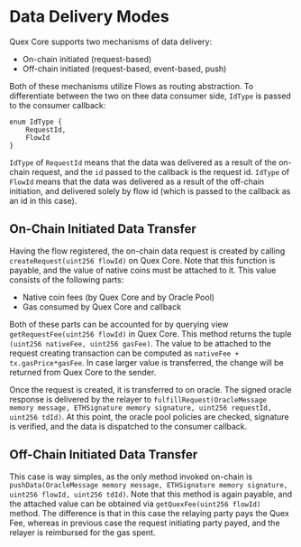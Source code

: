 # Data Delivery Modes

Quex Core supports two mechanisms of data delivery:
+ On-chain initiated (request-based)
+ Off-chain initiated (request-based, event-based, push)

Both of these mechanisms utilize Flows as routing abstraction. To differentiate between the two on thee data consumer
side, `IdType` is passed to the consumer callback:

```solidity
enum IdType {
    RequestId,
    FlowId
}
```

`IdType` of `RequestId` means that the data was delivered as a result of the on-chain request, and the `id` passed to
the callback is the request id. `IdType` of `FlowId` means that the data was delivered as a result of the off-chain
initiation, and delivered solely by flow id (which is passed to the callback as an id in this case).

## On-Chain Initiated Data Transfer

Having the flow registered, the on-chain data request is created by calling `createRequest(uint256 flowId)` on Quex
Core. Note that this function is payable, and the value of native coins must be attached to it. This value consists of
the following parts:
+ Native coin fees (by Quex Core and by Oracle Pool)
+ Gas consumed by Quex Core and callback

Both of these parts can be accounted for by querying view `getRequestFee(uint256 flowId)` in Quex Core. This method
returns the tuple `(uint256 nativeFee, uint256 gasFee)`. The value to be attached to the request creating transaction
can be computed as `nativeFee + tx.gasPrice*gasFee`. In case larger value is transferred, the change will be returned
from Quex Core to the sender.

Once the request is created, it is transferred to on oracle. The signed oracle response is delivered by the relayer to
`fulfillRequest(OracleMessage memory message, ETHSignature memory signature, uint256 requestId, uint256 tdId)`. At this
point, the oracle pool policies are checked, signature is verified, and the data is dispatched to the consumer callback.

## Off-Chain Initiated Data Transfer

This case is way simples, as the only method invoked on-chain is `pushData(OracleMessage memory message, ETHSignature
memory signature, uint256 flowId, uint256 tdId)`. Note that this method is again payable, and the attached value can be
obtained via `getQuexFee(uint256 flowId)` method. The difference is that in this case the relaying party pays the Quex
Fee, whereas in previous case the request initiating party payed, and the relayer is reimbursed for the gas spent.
